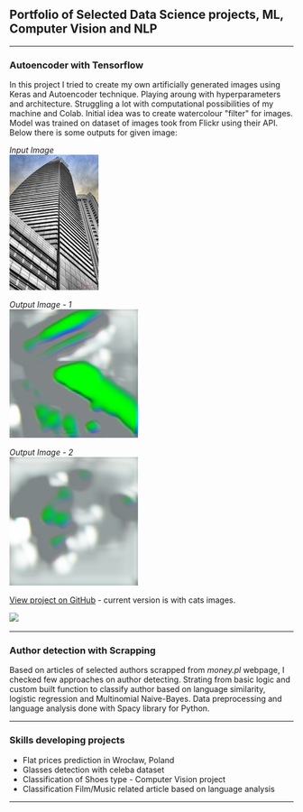 ## Portfolio of Selected Data Science projects, ML, Computer Vision and NLP

---

### Autoencoder with Tensorflow 

In this project I tried to create my own artificially generated images using Keras and Autoencoder technique.
Playing aroung with hyperparameters and architecture. Struggling a lot with computational possibilities of my machine and Colab.
Initial idea was to create watercolour "filter" for images. Model was trained on dataset of images took from Flickr using their API.  
Below there is some outputs for given image:  

*Input Image*  
![](/images/input.jpg "Input")   

*Output Image - 1*  
![](/images/Model1_output.jpg "Output - 1")  

*Output Image - 2*  
![](/images/Model2_output.png "Output - 2")   

[View project on GitHub](https://github.com/Serj11240/autoencoder) - current version is with cats images.  

[![](https://img.shields.io/badge/Python-white?logo=Python)](#)

---

### Author detection with Scrapping

Based on articles of selected authors scrapped from *money.pl* webpage, I checked few approaches on author detecting. Strating from basic logic and custom built function to classify author based on language similarity, logistic regression and Multinomial Naive-Bayes. Data preprocessing and language analysis done with Spacy library for Python.

---

### Skills developing projects

- Flat prices prediction in Wrocław, Poland
- Glasses detection with celeba dataset
- Classification of Shoes type - Computer Vision project
- Classification Film/Music related article based on language analysis

---

